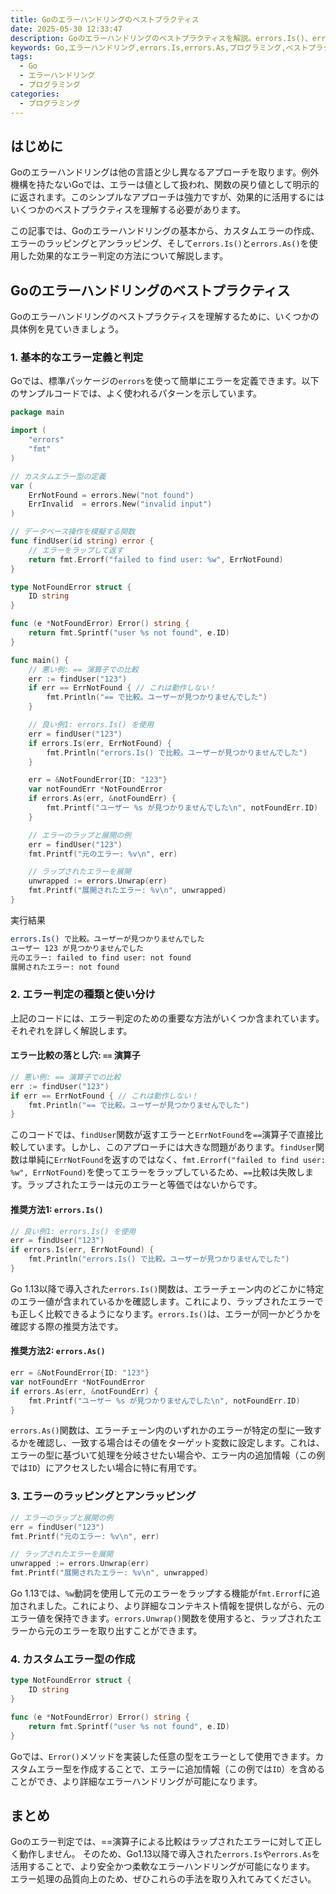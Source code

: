 ```yaml
---
title: Goのエラーハンドリングのベストプラクティス
date: 2025-05-30 12:33:47
description: Goのエラーハンドリングのベストプラクティスを解説。errors.Is()、errors.As()、エラーのラッピングとアンラッピング、カスタムエラーの作成方法について詳しく説明します。
keywords: Go,エラーハンドリング,errors.Is,errors.As,プログラミング,ベストプラクティス
tags:
  - Go
  - エラーハンドリング
  - プログラミング
categories:
  - プログラミング
---
```

## はじめに

Goのエラーハンドリングは他の言語と少し異なるアプローチを取ります。例外機構を持たないGoでは、エラーは値として扱われ、関数の戻り値として明示的に返されます。このシンプルなアプローチは強力ですが、効果的に活用するにはいくつかのベストプラクティスを理解する必要があります。

この記事では、Goのエラーハンドリングの基本から、カスタムエラーの作成、エラーのラッピングとアンラッピング、そして`errors.Is()`と`errors.As()`を使用した効果的なエラー判定の方法について解説します。

## Goのエラーハンドリングのベストプラクティス

Goのエラーハンドリングのベストプラクティスを理解するために、いくつかの具体例を見ていきましょう。

### 1. 基本的なエラー定義と判定

Goでは、標準パッケージの`errors`を使って簡単にエラーを定義できます。以下のサンプルコードでは、よく使われるパターンを示しています。

```go
package main

import (
	"errors"
	"fmt"
)

// カスタムエラー型の定義
var (
	ErrNotFound = errors.New("not found")
	ErrInvalid  = errors.New("invalid input")
)

// データベース操作を模擬する関数
func findUser(id string) error {
	// エラーをラップして返す
	return fmt.Errorf("failed to find user: %w", ErrNotFound)
}

type NotFoundError struct {
	ID string
}

func (e *NotFoundError) Error() string {
	return fmt.Sprintf("user %s not found", e.ID)
}

func main() {
	// 悪い例: == 演算子での比較
	err := findUser("123")
	if err == ErrNotFound { // これは動作しない！
		fmt.Println("== で比較。ユーザーが見つかりませんでした")
	}

	// 良い例1: errors.Is() を使用
	err = findUser("123")
	if errors.Is(err, ErrNotFound) {
		fmt.Println("errors.Is() で比較。ユーザーが見つかりませんでした")
	}

	err = &NotFoundError{ID: "123"}
	var notFoundErr *NotFoundError
	if errors.As(err, &notFoundErr) {
		fmt.Printf("ユーザー %s が見つかりませんでした\n", notFoundErr.ID)
	}

	// エラーのラップと展開の例
	err = findUser("123")
	fmt.Printf("元のエラー: %v\n", err)

	// ラップされたエラーを展開
	unwrapped := errors.Unwrap(err)
	fmt.Printf("展開されたエラー: %v\n", unwrapped)
}
```

実行結果
```bash
errors.Is() で比較。ユーザーが見つかりませんでした
ユーザー 123 が見つかりませんでした
元のエラー: failed to find user: not found
展開されたエラー: not found
```

### 2. エラー判定の種類と使い分け

上記のコードには、エラー判定のための重要な方法がいくつか含まれています。それぞれを詳しく解説します。

#### エラー比較の落とし穴: `==` 演算子

```go
// 悪い例: == 演算子での比較
err := findUser("123")
if err == ErrNotFound { // これは動作しない！
    fmt.Println("== で比較。ユーザーが見つかりませんでした")
}
```

このコードでは、`findUser`関数が返すエラーと`ErrNotFound`を`==`演算子で直接比較しています。しかし、このアプローチには大きな問題があります。`findUser`関数は単純に`ErrNotFound`を返すのではなく、`fmt.Errorf("failed to find user: %w", ErrNotFound)`を使ってエラーをラップしているため、`==`比較は失敗します。ラップされたエラーは元のエラーと等価ではないからです。

#### 推奨方法1: `errors.Is()`

```go
// 良い例1: errors.Is() を使用
err = findUser("123")
if errors.Is(err, ErrNotFound) {
    fmt.Println("errors.Is() で比較。ユーザーが見つかりませんでした")
}
```

Go 1.13以降で導入された`errors.Is()`関数は、エラーチェーン内のどこかに特定のエラー値が含まれているかを確認します。これにより、ラップされたエラーでも正しく比較できるようになります。`errors.Is()`は、エラーが同一かどうかを確認する際の推奨方法です。

#### 推奨方法2: `errors.As()`

```go
err = &NotFoundError{ID: "123"}
var notFoundErr *NotFoundError
if errors.As(err, &notFoundErr) {
    fmt.Printf("ユーザー %s が見つかりませんでした\n", notFoundErr.ID)
}
```

`errors.As()`関数は、エラーチェーン内のいずれかのエラーが特定の型に一致するかを確認し、一致する場合はその値をターゲット変数に設定します。これは、エラーの型に基づいて処理を分岐させたい場合や、エラー内の追加情報（この例では`ID`）にアクセスしたい場合に特に有用です。

### 3. エラーのラッピングとアンラッピング

```go
// エラーのラップと展開の例
err = findUser("123")
fmt.Printf("元のエラー: %v\n", err)

// ラップされたエラーを展開
unwrapped := errors.Unwrap(err)
fmt.Printf("展開されたエラー: %v\n", unwrapped)
```

Go 1.13では、`%w`動詞を使用して元のエラーをラップする機能が`fmt.Errorf`に追加されました。これにより、より詳細なコンテキスト情報を提供しながら、元のエラー値を保持できます。`errors.Unwrap()`関数を使用すると、ラップされたエラーから元のエラーを取り出すことができます。

### 4. カスタムエラー型の作成

```go
type NotFoundError struct {
    ID string
}

func (e *NotFoundError) Error() string {
    return fmt.Sprintf("user %s not found", e.ID)
}
```

Goでは、`Error()`メソッドを実装した任意の型をエラーとして使用できます。カスタムエラー型を作成することで、エラーに追加情報（この例では`ID`）を含めることができ、より詳細なエラーハンドリングが可能になります。

## まとめ

Goのエラー判定では、==演算子による比較はラップされたエラーに対して正しく動作しません。
そのため、Go1.13以降で導入された`errors.Is`や`errors.As`を活用することで、より安全かつ柔軟なエラーハンドリングが可能になります。
エラー処理の品質向上のため、ぜひこれらの手法を取り入れてみてください。
